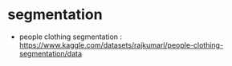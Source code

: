 # segmentation

- people clothing segmentation : https://www.kaggle.com/datasets/rajkumarl/people-clothing-segmentation/data 
